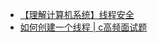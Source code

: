 <!--
 * @Author: AlexZ33 775136985@qq.com
 * @Date: 2020-12-10 11:50:18
 * @LastEditors: AlexZ33 775136985@qq.com
 * @LastEditTime: 2022-09-05 16:25:19
 * @FilePath: /basic/线程安全/readme.md
 * @Description: 这是默认设置,请设置`customMade`, 打开koroFileHeader查看配置 进行设置: https://github.com/OBKoro1/koro1FileHeader/wiki/%E9%85%8D%E7%BD%AE
-->

- [【理解计算机系统】线程安全](https://mp.weixin.qq.com/s?__biz=MzkyMjE4NTA4OQ==&mid=2247483904&idx=1&sn=79ae9e4804b664051e923402f15c0c0a&chksm=c1f97eeef68ef7f88802af82ad7eb9de781ee58be06ca77decdfcf906fe7ff884fcb457d6233&token=113606664&lang=zh_CN#rd)
- [如何创建一个线程 | c高频面试题](https://zhuanlan.zhihu.com/p/561456572)